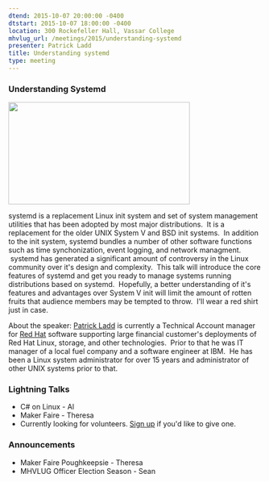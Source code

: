 ```yaml
---
dtend: 2015-10-07 20:00:00 -0400
dtstart: 2015-10-07 18:00:00 -0400
location: 300 Rockefeller Hall, Vassar College
mhvlug_url: /meetings/2015/understanding-systemd
presenter: Patrick Ladd
title: Understanding systemd
type: meeting
---
```



### Understanding Systemd

<img alt="" src="https://upload.wikimedia.org/wikipedia/commons/3/35/Systemd_components.svg" style="width: 360px; height: 203px;" />

systemd is a replacement Linux init system and set of system management utilities that has been adopted by most major distributions.  It is a replacement for the older UNIX System V and BSD init systems.  In addition to the init system, systemd bundles a number of other software functions such as time synchonization, event logging, and network managment.  systemd has generated a significant amount of controversy in the Linux community over it's design and complexity.  This talk will introduce the core features of systemd and get you ready to manage systems running distributions based on systemd.  Hopefully, a better understanding of it's features and advantages over System V init will limit the amount of rotten fruits that audience members may be tempted to throw.  I'll wear a red shirt just in case.

About the speaker: [Patrick Ladd](https://people.redhat.com/pladd) is currently a Technical Account manager for [Red Hat](http://redhat.com) software supporting large financial customer's deployments of Red Hat Linux, storage, and other technologies.  Prior to that he was IT manager of a local fuel company and a software engineer at IBM.  He has been a Linux system administrator for over 15 years and administrator of other UNIX systems prior to that.

### Lightning Talks
- C# on Linux - Al
- Maker Faire - Theresa
- Currently looking for volunteers. [Sign up](http://mhvlug.org/contact/Lightning-Talk) if you'd like to give one.

### Announcements
- Maker Faire Poughkeepsie - Theresa
- MHVLUG Officer Election Season - Sean